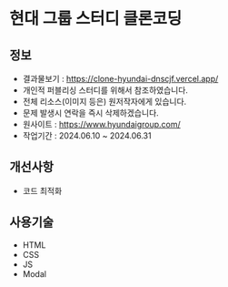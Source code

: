 # 현대 그룹 스터디 클론코딩

## 정보

- 결과물보기 : https://clone-hyundai-dnscjf.vercel.app/
- 개인적 퍼블리싱 스터디를 위해서 참조하였습니다.
- 전체 리소스(이미지 등은) 원저작자에게 있습니다.
- 문제 발생시 연락을 즉시 삭제하겠습니다.
- 원사이트 : https://www.hyundaigroup.com/
- 작업기간 : 2024.06.10 ~ 2024.06.31

## 개선사항

- 코드 최적화

## 사용기술

- HTML
- CSS
- JS
- Modal
